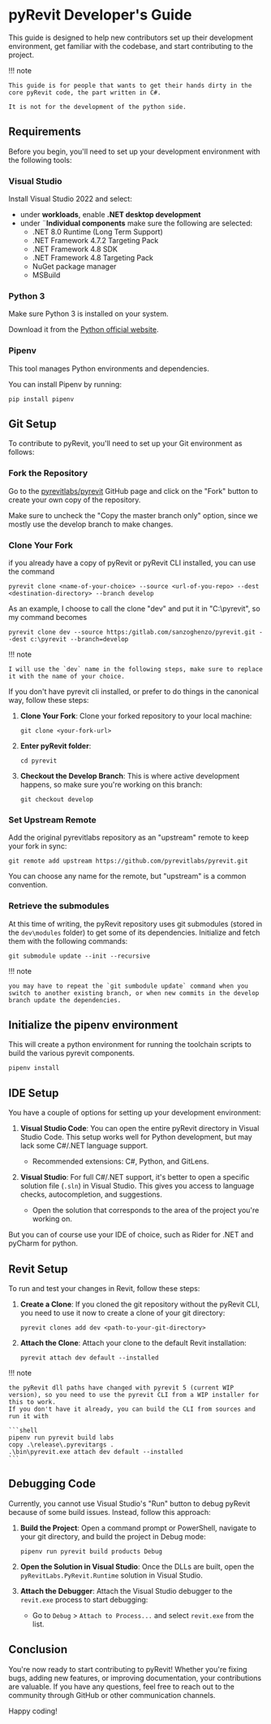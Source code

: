 # pyRevit Developer's Guide

This guide is designed to help new contributors set up their development environment, get familiar with the codebase, and start contributing to the project.

!!! note

    This guide is for people that wants to get their hands dirty in the core pyRevit code, the part written in C#.

    It is not for the development of the python side.

## Requirements

Before you begin, you'll need to set up your development environment with the following tools:

### Visual Studio

Install Visual Studio 2022 and select:

- under **workloads**, enable **.NET desktop development**
- under ¨**Individual components** make sure the following are selected:
    - .NET 8.0 Runtime (Long Term Support)
    - .NET Framework 4.7.2 Targeting Pack
    - .NET Framework 4.8 SDK
    - .NET Framework 4.8 Targeting Pack
    - NuGet package manager
    - MSBuild

### Python 3

Make sure Python 3 is installed on your system.

Download it from the [Python official website](https://www.python.org/downloads/).

### Pipenv

This tool manages Python environments and dependencies.

You can install Pipenv by running:

```shell
pip install pipenv
```

## Git Setup

To contribute to pyRevit, you'll need to set up your Git environment as follows:

### Fork the Repository

Go to the [pyrevitlabs/pyrevit](https://github.com/pyrevitlabs/pyrevit) GitHub page and click on the "Fork" button to create your own copy of the repository.

Make sure to uncheck the "Copy the master branch only" option, since we mostly use the develop branch to make changes.

### Clone Your Fork

if you already have a copy of pyRevit or pyRevit CLI installed, you can use the command

```shell
pyrevit clone <name-of-your-choice> --source <url-of-you-repo> --dest <destination-directory> --branch develop
```

As an example, I choose to call the clone "dev" and put it in "C:\pyrevit", so my command becomes

```shell
pyrevit clone dev --source https:/gitlab.com/sanzoghenzo/pyrevit.git --dest c:\pyrevit --branch=develop
```

!!! note

    I will use the `dev` name in the following steps, make sure to replace it with the name of your choice.

If you don't have pyrevit cli installed, or prefer to do things in the canonical way, follow these steps:

1. **Clone Your Fork**: Clone your forked repository to your local machine:

    ```shell
    git clone <your-fork-url>
    ```

2. **Enter pyRevit folder**:

    ```shell
    cd pyrevit
    ```

3. **Checkout the Develop Branch**: This is where active development happens, so make sure you're working on this branch:

    ```shell
    git checkout develop
    ```

### Set Upstream Remote

Add the original pyrevitlabs repository as an "upstream" remote to keep your fork in sync:

```shell
git remote add upstream https://github.com/pyrevitlabs/pyrevit.git
```

You can choose any name for the remote, but "upstream" is a common convention.

### Retrieve the submodules

At this time of writing, the pyRevit repository uses git submodules (stored in the `dev\modules` folder) to get some of its dependencies.
Initialize and fetch them with the following commands:

```shell
git submodule update --init --recursive
```

!!! note

    you may have to repeat the `git sumbodule update` command when you switch to another existing branch, or when new commits in the develop branch update the dependencies.

## Initialize the pipenv environment

This will create a python environment for running the toolchain scripts to build the various pyrevit components.

```shell
pipenv install
```

## IDE Setup

You have a couple of options for setting up your development environment:

1. **Visual Studio Code**: You can open the entire pyRevit directory in Visual Studio Code. This setup works well for Python development, but may lack some C#/.NET language support.

   - Recommended extensions: C#, Python, and GitLens.

2. **Visual Studio**: For full C#/.NET support, it's better to open a specific solution file (`.sln`) in Visual Studio. This gives you access to language checks, autocompletion, and suggestions.

   - Open the solution that corresponds to the area of the project you're working on.

But you can of course use your IDE of choice, such as Rider for .NET and pyCharm for python.

## Revit Setup

To run and test your changes in Revit, follow these steps:

1. **Create a Clone**: If you cloned the git repository without the pyRevit CLI, you need to use it now to create a clone of your git directory:

   ```shell
   pyrevit clones add dev <path-to-your-git-directory>
   ```

2. **Attach the Clone**: Attach your clone to the default Revit installation:

   ```shell
   pyrevit attach dev default --installed
   ```

!!! note

    the pyRevit dll paths have changed with pyrevit 5 (current WIP version), so you need to use the pyrevit CLI from a WIP installer for this to work.
    If you don't have it already, you can build the CLI from sources and run it with

    ```shell
    pipenv run pyrevit build labs
    copy .\release\.pyrevitargs .
    .\bin\pyrevit.exe attach dev default --installed
    ```

## Debugging Code

Currently, you cannot use Visual Studio's "Run" button to debug pyRevit because of some build issues. Instead, follow this approach:

1. **Build the Project**: Open a command prompt or PowerShell, navigate to your git directory, and build the project in Debug mode:

   ```shell
   pipenv run pyrevit build products Debug
   ```

2. **Open the Solution in Visual Studio**: Once the DLLs are built, open the `pyRevitLabs.PyRevit.Runtime` solution in Visual Studio.

3. **Attach the Debugger**: Attach the Visual Studio debugger to the `revit.exe` process to start debugging:
   - Go to `Debug` > `Attach to Process...` and select `revit.exe` from the list.

## Conclusion

You're now ready to start contributing to pyRevit! Whether you're fixing bugs, adding new features, or improving documentation, your contributions are valuable. If you have any questions, feel free to reach out to the community through GitHub or other communication channels.

Happy coding!
